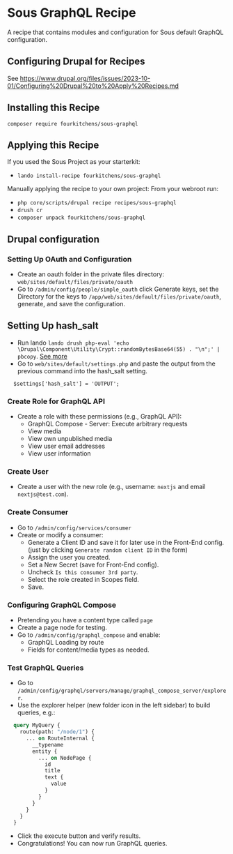 # Sous GraphQL Recipe

A recipe that contains modules and configuration for Sous default GraphQL configuration.

## Configuring Drupal for Recipes

See <https://www.drupal.org/files/issues/2023-10-01/Configuring%20Drupal%20to%20Apply%20Recipes.md>

## Installing this Recipe

`composer require fourkitchens/sous-graphql`

## Applying this Recipe

If you used the Sous Project as your starterkit:

- `lando install-recipe fourkitchens/sous-graphql`

Manually applying the recipe to your own project: From your webroot run:

- `php core/scripts/drupal recipe recipes/sous-graphql`
- `drush cr`
- `composer unpack fourkitchens/sous-graphql`

## Drupal configuration

### Setting Up OAuth and Configuration
- Create an oauth folder in the private files directory: `web/sites/default/files/private/oauth`
- Go to `/admin/config/people/simple_oauth` click Generate keys, set the Directory for the keys to `/app/web/sites/default/files/private/oauth`, generate, and save the configuration.

## Setting Up hash_salt
- Run lando `lando drush php-eval 'echo \Drupal\Component\Utility\Crypt::randomBytesBase64(55) . "\n";' | pbcopy`. [See more](https://blokspeed.net/2018/quick-tip-generating-hash-salt-drupal-8)
- Go to `web/sites/default/settings.php` and paste the output from the previous command into the hash_salt setting.
```
  $settings['hash_salt'] = 'OUTPUT';
```

### Create Role for GraphQL API
- Create a role with these permissions (e.g., GraphQL API):
  - GraphQL Compose - Server: Execute arbitrary requests
  - View media
  - View own unpublished media
  - View user email addresses
  - View user information

### Create User
- Create a user with the new role (e.g., username: `nextjs` and email `nextjs@test.com`).

### Create Consumer
- Go to `/admin/config/services/consumer`
- Create or modify a consumer:
  - Generate a Client ID and save it for later use in the Front-End config. (just by clicking `Generate random client ID` in the form)
  - Assign the user you created.
  - Set a New Secret (save for Front-End config).
  - Uncheck `Is this consumer 3rd party`.
  - Select the role created in Scopes field.
  - Save.

### Configuring GraphQL Compose
- Pretending you have a content type called `page`
- Create a page node for testing.
- Go to `/admin/config/graphql_compose` and enable:
  - GraphQL Loading by route
  - Fields for content/media types as needed.

### Test GraphQL Queries
- Go to `/admin/config/graphql/servers/manage/graphql_compose_server/explorer`.
- Use the explorer helper (new folder icon in the left sidebar) to build queries, e.g.:
``` graphql
  query MyQuery {
    route(path: "/node/1") {
      ... on RouteInternal {
        __typename
        entity {
          ... on NodePage {
            id
            title
            text {
              value
            }
          }
        }
      }
    }
  }
```
- Click the execute button and verify results.
- Congratulations! You can now run GraphQL queries.
